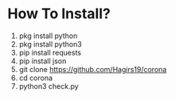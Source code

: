 # How To Install?

1. pkg install python
2. pkg install python3
3. pip install requests
4. pip install json
5. git clone https://github.com/Hagirs19/corona
6. cd corona
7. python3 check.py
